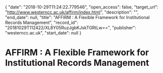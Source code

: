 {
  "date": "2018-10-29T11:24:22.779546", 
  "open_access": false, 
  "target_url": "http://www.westerncc.ac.uk/affirm/index.html", 
  "description": "", 
  "end_date": null, 
  "title": "AFFIRM : A Flexible Framework for Institutional Records Management", 
  "record_id": "20181029T112422/XL8Y05RuzJgbKJskTGRtLw==", 
  "publisher": "westerncc.ac.uk", 
  "start_date": null
}

# AFFIRM : A Flexible Framework for Institutional Records Management

